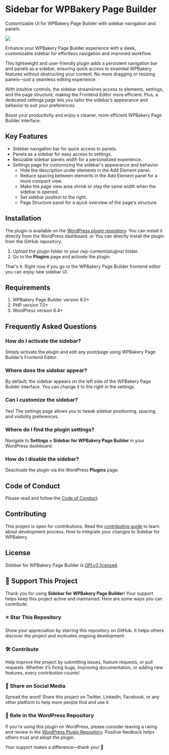 # Sidebar for WPBakery Page Builder

Customizable UI for WPBakery Page Builder with sidebar navigation and panels.

![](assets/images/screenshot-1.png)

Enhance your WPBakery Page Builder experience with a sleek, customizable sidebar for effortless navigation and improved workflow.

This lightweight and user-friendly plugin adds a persistent navigation bar and panels as a sidebar, ensuring quick access to essential WPBakery features without obstructing your content. No more dragging or resizing panels—just a seamless editing experience.

With intuitive controls, the sidebar streamlines access to elements, settings, and the page structure, making the Frontend Editor more efficient. Plus, a dedicated settings page lets you tailor the sidebar’s appearance and behavior to suit your preferences.

Boost your productivity and enjoy a cleaner, more efficient WPBakery Page Builder interface.

## Key Features

* Sidebar navigation bar for quick access to panels.
* Panels as a sidebar for easy access to settings.
* Resizable sidebar panels width for a personalized experience.
* Settings page for customizing the sidebar's appearance and behavior.
  * Hide the description under elements in the Add Element panel.
  * Reduce spacing between elements in the Add Element panel for a more compact view.
  * Make the page view area shrink or stay the same width when the sidebar is opened.
  * Set sidebar position to the right.
  * Page Structure panel for a quick overview of the page's structure.

## Installation
The plugin is available on the [WordPress plugin repository](https://wordpress.org/plugins/sidebar-navigation-for-wpbakery/). You can install it directly from the WordPress dashboard.
or
You can directly install the plugin from the GitHub repository.
1. Upload the plugin folder to your /wp-content/plugins/ folder.
2. Go to the **Plugins** page and activate the plugin.

That's it. Right now if you go to the WPBakery Page Builder frontend editor you can enjoy new sidebar UI.

## Requirements
1. WPBakery Page Builder version 8.0+
2. PHP version 7.0+
3. WordPress version 6.4+

## Frequently Asked Questions

### How do I activate the sidebar?

Simply activate the plugin and edit any post/page using WPBakery Page Builder’s Frontend Editor.

### Where does the sidebar appear?

By default, the sidebar appears on the left side of the WPBakery Page Builder interface. You can change it to the right in the settings.

### Can I customize the sidebar?

Yes! The settings page allows you to tweak sidebar positioning, spacing, and visibility preferences.

### Where do I find the plugin settings?

Navigate to **Settings > Sidebar for WPBakery Page Builder** in your WordPress dashboard.

### How do I disable the sidebar?

Deactivate the plugin via the WordPress **Plugins** page.

## Code of Conduct

Please read and follow the [Code of Conduct](./CODE_OF_CONDUCT.md).

## Contributing

This project is open for contributions. Read the [contributing guide](./CONTRIBUTING.md) to learn about development process. How to integrate your changes to Sidebar for WPBakery.

## License

Sidebar for WPBakery Page Builder is [GPLv3 licensed](./LICENSE).

## 💙 Support This Project

Thank you for using **Sidebar for WPBakery Page Builder**! Your support helps keep this project active and maintained. Here are some ways you can contribute:

### ⭐ Star This Repository
Show your appreciation by starring this repository on GitHub. It helps others discover the project and motivates ongoing development.

### 🛠 Contribute
Help improve the project by submitting issues, feature requests, or pull requests. Whether it’s fixing bugs, improving documentation, or adding new features, every contribution counts!

### 📢 Share on Social Media
Spread the word! Share this project on Twitter, LinkedIn, Facebook, or any other platform to help more people find and use it.

### 🌟 Rate in the WordPress Repository
If you're using this plugin on WordPress, please consider leaving a rating and review in the [WordPress Plugin Repository](https://wordpress.org/plugins/sidebar-navigation-for-wpbakery/). Positive feedback helps others trust and adopt the plugin.

Your support makes a difference—thank you! 🚀
